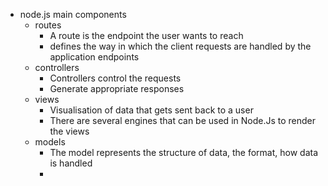 - node.js main components
	- routes
		- A route is the endpoint the user wants to reach
		- defines the way in which the client requests are handled by the 
		  application endpoints
	- controllers
		- Controllers control the requests
		- Generate appropriate responses
	- views
		- Visualisation of data that gets sent back to a user
		- There are several engines that can be used in Node.Js to 
		  render the views
	- models
		- The model represents the structure of data, the format, how 
		  data is handled
		-